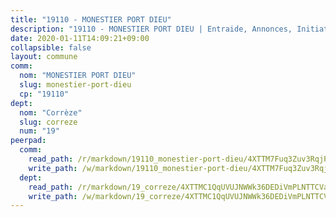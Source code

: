```yaml
---
title: "19110 - MONESTIER PORT DIEU"
description: "19110 - MONESTIER PORT DIEU | Entraide, Annonces, Initiatives"
date: 2020-01-11T14:09:21+09:00
collapsible: false
layout: commune
comm:
  nom: "MONESTIER PORT DIEU"
  slug: monestier-port-dieu
  cp: "19110"
dept:
  nom: "Corrèze"
  slug: correze
  num: "19"
peerpad:
  comm:
    read_path: /r/markdown/19110_monestier-port-dieu/4XTTM7Fuq3Zuv3RqjPUktTCAkZq7aLGtTQ6P88a67TYDk3aia
    write_path: /w/markdown/19110_monestier-port-dieu/4XTTM7Fuq3Zuv3RqjPUktTCAkZq7aLGtTQ6P88a67TYDk3aia-K3TgTks4JydCkbTPdaN8mK7Tcp1eST3TA5v2bc1DvoRMrhGGwrnGTnm6CiBgYogSE3c68h2iQsYcJgETSf7mVCjaGAVCEzNU4fZCqEstjSebJPFJJKAToHii3qv38NMYRuqgrZSE
  dept:
    read_path: /r/markdown/19_correze/4XTTMC1QqUVUJNWWk36DEDiVmPLNTTCVay5E5gwEvpSf36VsS
    write_path: /w/markdown/19_correze/4XTTMC1QqUVUJNWWk36DEDiVmPLNTTCVay5E5gwEvpSf36VsS-K3TgUzu4fqyixiBZaA5Ejd2iCC9xJnV2MqYc8L2r22c4qVWWx9VnJmMAAFTQjLmwLDBGZ9pgHdAtPGZHV6pZb6y2bhgaqXFUJ1Fp1QgihzJpszTr9ow8JcXoeYzTUZfY7Rzzn9sS
---
```


